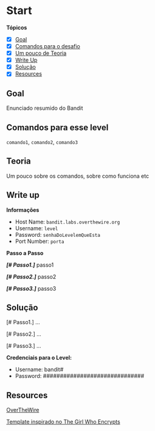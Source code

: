 # Start
**Tópicos**

- [X] [Goal](#goal)
- [X] [Comandos para o desafio](#comandos-para-esse-level)
- [X] [Um pouco de Teoria](#teoria)
- [X] [Write Up](#write-up)
- [X] [Solução](#soluçao)
- [X] [Resources](#resources)

## Goal
Enunciado resumido do Bandit

## Comandos para esse level
`comando1`, `comando2`, `comando3`

## Teoria
Um pouco sobre os comandos, sobre como funciona etc

## Write up
**Informações**
- Host Name: `bandit.labs.overthewire.org`
- Username: `level`
- Password: `senhaDoLevelemQueEsta`
- Port Number: `porta`

**Passo a Passo**

***[# Passo1.]*** passo1

***[# Passo2.]*** passo2

***[# Passo3.]*** passo3

## Solução
<prep>
[# Passo1.] 
...

[# Passo2.]
...

[# Passo3.] 
...
</prep>

**Credenciais para o Level:**
- Username: bandit#
- Password: ##############################

## Resources
[OverTheWire](http_do_overthewire)

[Template inspirado no The Girl Who Encrypts](https://medium.com/@theGirlWhoEncrypts/overthewire-bandit-level-5-level-6-155eda2a35a)

